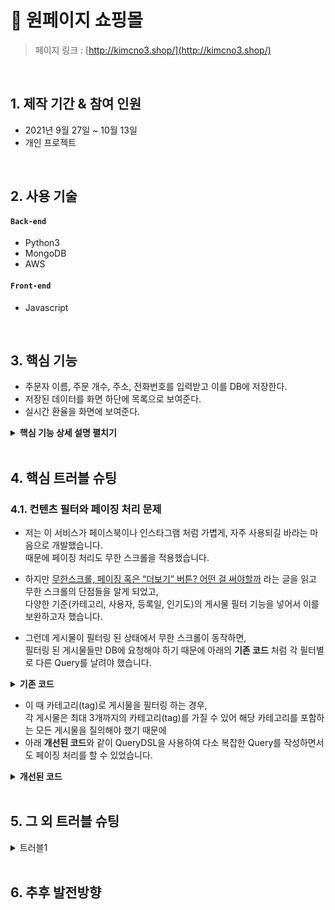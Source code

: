 # :pushpin: 원페이지 쇼핑몰
> 페이지 링크 : [http://kimcno3.shop/](http://kimcno3.shop/)

</br>

## 1. 제작 기간 & 참여 인원
- 2021년 9월 27일 ~ 10월 13일
- 개인 프로젝트

</br>

## 2. 사용 기술
#### `Back-end`
  - Python3
  - MongoDB
  - AWS
#### `Front-end`
  - Javascript

</br>

## 3. 핵심 기능 
- 주문자 이름, 주문 개수, 주소, 전화번호를 입력받고 이를 DB에 저장한다.
- 저장된 데이터를 화면 하단에 목록으로 보여준다.
- 실시간 환율을 화면에 보여준다.

<details>
  <summary><b>핵심 기능 상세 설명 펼치기</b></summary>
  <div markdown="1">

<br>

  ### 3.0. 기본 구성
  ![](https://www.notion.so/image/https%3A%2F%2Fs3-us-west-2.amazonaws.com%2Fsecure.notion-static.com%2F04945ba3-ac4a-482e-9f77-a794981de558%2FUntitled.png?table=block&id=3d955162-162a-439b-b12a-693f35bd9f8e&spaceId=83c75a39-3aba-4ba4-a792-7aefe4b07895&width=2000&userId=2f0da12b-1a66-4b50-bcbe-b24c58210e93&cache=v2)

  - **`app.py`**
    - 서버의 역할을 담당
      <details>
        <summary><b>구성코드</b></summary>
        <div markdown="1">

        ``` py
          from flask import Flask, render_template, jsonify, request

          app = Flask(__name__)

          from pymongo import MongoClient

          client = MongoClient('mongodb://test:test@localhost', 27017)
          db = client.dbhomework


          # HTML 화면 보여주기
          @app.route('/')
          def homework():
              return render_template('index.html')

          # 주문하기(POST) API
          @app.route('/order', methods=['POST'])
          def save_order():
              name_receive = request.form['name_give']
              count_receive = request.form['count_give']
              address_receive = request.form['address_give']
              phoneNumber_receive = request.form['phoneNumber_give']

              doc = {
                  'name' : name_receive,
                  'count' : count_receive,
                  'address' : address_receive,
                  'phoneNumber' : phoneNumber_receive
              }
              db.homework.insert_one(doc)

              return jsonify({'msg': '주문 완료!!'})

          # 주문 목록보기(Read) API
          @app.route('/order', methods=['GET'])
          def view_orders():
              orders = list(db.homework.find({}, {'_id': False}))
              return jsonify({'order_list': orders})

          if __name__ == '__main__':
              app.run('0.0.0.0', port=5000, debug=True)
        ```
        </div>
      </details>

      <br>

  - **`index.html`**
    - 클라이언트에게 직접적으로 보여지는 웹페이지 역할을 담당
      <details>
        <summary><b>구성코드</b></summary>
        <div markdown="1">

        ```html
          <!doctype html>
            <html lang="en">
            <head>
                <!-- Required meta tags -->
                <meta charset="utf-8">
                <meta name="viewport" content="width=device-width, initial-scale=1, shrink-to-fit=no">

                <!-- Bootstrap CSS -->
                <link rel="stylesheet" href="https://maxcdn.bootstrapcdn.com/bootstrap/4.0.0/css/bootstrap.min.css"
                    integrity="sha384-Gn5384xqQ1aoWXA+058RXPxPg6fy4IWvTNh0E263XmFcJlSAwiGgFAW/dAiS6JXm" crossorigin="anonymous">

                <!-- Google fonts 추가    -->
                <link rel="preconnect" href="https://fonts.googleapis.com">
                <link rel="preconnect" href="https://fonts.gstatic.com" crossorigin>
                <link href="https://fonts.googleapis.com/css2?family=Nanum+Gothic:wght@700&display=swap" rel="stylesheet">

                <!-- Optional JavaScript -->
                <!-- jQuery first, then Popper.js, then Bootstrap JS -->
                <script src="https://ajax.googleapis.com/ajax/libs/jquery/3.5.1/jquery.min.js"></script>
                <script src="https://cdnjs.cloudflare.com/ajax/libs/popper.js/1.12.9/umd/popper.min.js"
                    integrity="sha384-ApNbgh9B+Y1QKtv3Rn7W3mgPxhU9K/ScQsAP7hUibX39j7fakFPskvXusvfa0b4Q"
                    crossorigin="anonymous"></script>
                <script src="https://maxcdn.bootstrapcdn.com/bootstrap/4.0.0/js/bootstrap.min.js"
                    integrity="sha384-JZR6Spejh4U02d8jOt6vLEHfe/JQGiRRSQQxSfFWpi1MquVdAyjUar5+76PVCmYl"
                    crossorigin="anonymous"></script>

                <title>나만의 쇼핑몰</title>
                <meta property="og:title" content="나만의 쇼핑몰" />
                <meta property="og:description" content="맛있는 사과사세요~~🍎" />
                <meta property="og:image" content="{{ url_for('static', filename='ogimage.png') }}" />
                <style>
                    * {
                        font-family: 'Nanum Gothic', sans-serif;
                    }
                    .wrap {
                        width: 700px;
                        margin: 50px auto auto auto;
                    }
                    .img {
                        width: 700px;
                        height: 500px;

                        background-image: url("https://images.unsplash.com/photo-1568702846914-96b305d2aaeb?ixid=MnwxMjA3fDB8MHxwaG90by1wYWdlfHx8fGVufDB8fHx8&ixlib=rb-1.2.1&auto=format&fit=crop&w=1170&q=80");
                        background-position: center;
                        background-size: cover;
                    }
                    .description {
                        font-size: 20px;
                    }
                    .description_price {
                        font-weight: normal;
                        font-size: 20px;
                    }
                    .btn-primary {
                        font-size: 20px;

                        display: block;
                        width: auto;
                        margin: auto;

                        border-radius: 5px;
                    }
                    #dollartowon {
                        color:blue;
                    }
                    .table {
                        margin: 20px auto 20px auto;
                        text-align: center;
                    }
                </style>
                <script>
                    $(document).ready(function () {
                        dollar_to_won();
                        order_listing();
                    })
                    function ordered() {
                        let name = $('#name-text').val()
                        let count = $('#count-text').val()
                        let address = $('#address-text').val()
                        let phoneNumber = $('#phoneNumber-text').val()

                        $.ajax({
                            type: "POST",
                            url: "/order",
                            data: { name_give: name,
                                count_give: count,
                                address_give: address,
                              phoneNumber_give: phoneNumber
                            },
                            success: function (response) {
                                alert(response["msg"]);
                                window.location.reload();
                            }
                        })
                    }
                    function order_listing() {
                        $.ajax({
                            type: "GET",
                            url: "/order",
                            data: {},
                            success: function (response) {
                                let orders = response['order_list'] 
                                for (let i=0; i<orders.length; i++) {
                                    let address = orders[i]['address']
                                    let count= orders[i]['count']
                                    let name = orders[i]['name']
                                    let phoneNumber= orders[i]['phoneNumber']

                                    let temp_html = `<tr>
                                                    <th scope="row">${name}</th>
                                                    <td>${count}</td>
                                                    <td>${address}</td>
                                                    <td>${phoneNumber}</td>
                                                </tr>`
                                    $('#order-list').append(temp_html)
                                }

                            }
                        })
                    }
                    function dollar_to_won() {
                        $.ajax({
                            type: "GET",
                            url: "http://spartacodingclub.shop/sparta_api/rate",
                            data: {},
                            success: function (response) {
                                let rate = response['rate'];
                                let temp_html = `${rate}`;
                                $('#dollarToWon').append(temp_html);

                            }
                        })
                    }
                </script>
            </head>
            <body>
                <div class="wrap">
                    <div class="img"> </div>
                    <div class="description">
                        <h1>사과를 팝니다 <span class="description_price">가격: 1,000원/개</span></h1>
                        <p>이 사과는 먹으면 기분이 좋아지는 효과가 있어요. 이유는 그냥 달고 맛있거든요😁</p>
                        <p>오늘의 환율($ → ₩) : <span id="dollarToWon"> </span> 원</p>
                    </div>
                    <div class="orderBox">
                        <div class="input-group mb-3">
                            <div class="input-group-prepend">
                                <span class="input-group-text" id="inputGroup-sizing-default">주문자 이름</span>
                            </div>
                            <input type="text" id="name-text" class="form-control" aria-label="Default"
                                  aria-describedby="inputGroup-sizing-default">
                        </div>
                        <div class="input-group mb-3">
                            <div class="input-group-prepend">
                                <label class="input-group-text" for="count-text">개수</label>
                            </div>
                            <select class="custom-select" id="count-text">
                                <option selected></option>
                                <option value="1개">1개</option>
                                <option value="3개">3개</option>
                                <option value="6개">6개</option>
                                <option value="12개">12개</option>
                            </select>
                        </div>
                        <div class="input-group mb-3">
                            <div class="input-group-prepend">
                                <span class="input-group-text" id="inputGroup-sizing-default">주소</span>
                            </div>
                            <input type="text" id="address-text" class="form-control" aria-label="Default"
                                  aria-describedby="inputGroup-sizing-default">
                        </div>
                        <div class="input-group mb-3">
                            <div class="input-group-prepend">
                                <span class="input-group-text" id="inputGroup-sizing-default">전화번호</span>
                            </div>
                            <input type="text" id="phoneNumber-text" class="form-control" aria-label="Default"
                                  aria-describedby="inputGroup-sizing-default">
                        </div>
                        <button onclick = "ordered()" type="button" class="btn-primary">주문하기</button>
                    </div>
                    <table class="table">
                        <thead>
                            <tr>
                                <th scope="col">주문자 이름</th>
                                <th scope="col">개수</th>
                                <th scope="col">주소</th>
                                <th scope="col">전화번호</th>
                            </tr>
                        </thead>
                        <tbody id="order-list">

                        </tbody>
                    </table>
                </div>
            </body>
            </html>
        ```
        </div>
      </details>

      <br>

  ### 3.1. 주문하기
  - **서버** 
    - 브라우저에서 보낸 데이터를 이름, 수량, 주소, 전화번호로 구분하여 DB에 저장
    - 저장이 완료되면 "주문 완료" 메세지 return 
      <details>
        <summary><b>사용코드</b></summary>
        <div markdown="1">

        ``` py
          @app.route('/order', methods=['POST'])
          def save_order():
              name_receive = request.form['name_give']
              count_receive = request.form['count_give']
              address_receive = request.form['address_give']
              phoneNumber_receive = request.form['phoneNumber_give']

              doc = {
                  'name' : name_receive,
                  'count' : count_receive,
                  'address' : address_receive,
                  'phoneNumber' : phoneNumber_receive
              }
              db.homework.insert_one(doc)

              return jsonify({'msg': '주문 완료!!'})
        ```

        </div>
      </details>

<br>

  - **클라이언트** 
    - 브라우저에서 입력받은 이름, 수량, 주소, 전화번호 데이터를 각 변수에 담아 서버에 **POST** 요청
    - 보낸 데이터가 DB에 정상적으로 저장되었다면 return 받은 메세지를 alert
    - 화면 새로고침

      <details>
        <summary><b>사용코드</b></summary>
        <div markdown="1">

        ``` jsx
          function ordered() {
            let name = $('#name-text').val()
            let count = $('#count-text').val()
            let address = $('#address-text').val()
            let phoneNumber = $('#phoneNumber-text').val()

            $.ajax({
                type: "POST",
                url: "/order",
                data: { name_give: name,
                    count_give: count,
                    address_give: address,
                    phoneNumber_give: phoneNumber
                },
                success: function (response) {
                    alert(response["msg"]);
                    window.location.reload();
                }
            })
          }
        ```

        </div>
      </details>

<br>

  ### 3.2. 주문 목록 보여주기
  - **서버** 
    - DB에 저장된 데이터 전체를 클라이언트에 return

      <details>
        <summary><b>사용코드</b></summary>
        <div markdown="1">

        ``` py
          @app.route('/order', methods=['GET'])
          def view_orders():
              orders = list(db.homework.find({}, {'_id': False}))
              return jsonify({'order_list': orders})
        ```

        </div>
      </details>

<br>

  - **클라이언트** 
    - 서버에서 전송한 데이터를 이름, 수량, 주소, 전화번호로 구분하여 변수에 할당
    - append() 활용하여 가져온 데이터와 함께 동적으로 html 추가

      <details>
        <summary><b>사용코드</b></summary>
        <div markdown="1">

        ``` jsx
          $(document).ready(function () {
            order_listing();
          })
          function order_listing() {
              $.ajax({
                  type: "GET",
                  url: "/order",
                  data: {},
                  success: function (response) {
                      let orders = response['order_list'] 
                      for (let i=0; i<orders.length; i++) {
                          let address = orders[i]['address']
                          let count= orders[i]['count']
                          let name = orders[i]['name']
                          let phoneNumber= orders[i]['phoneNumber']

                          let temp_html = `<tr>
                                          <th scope="row">${name}</th>
                                          <td>${count}</td>
                                          <td>${address}</td>
                                          <td>${phoneNumber}</td>
                                      </tr>`
                          $('#order-list').append(temp_html)
                      }
                  }
              })
          }
        ```

        </div>
      </details>

<br>

  ### 3.3. 환율 계산하기
  - **클라이언트** :pushpin: [코드 확인]()
    - JSON 형식 데이터가 저장된 url에 GET 요청
    - append() 활용하여 가져온 데이터와 함께 동적으로 html 추가

      <details>
        <summary><b>사용코드</b></summary>
        <div markdown="1">

        ``` jsx
        function dollar_to_won() {
            $.ajax({
                type: "GET",
                url: "http://spartacodingclub.shop/sparta_api/rate",
                data: {},
                success: function (response) {
                    let rate = response['rate'];
                    let temp_html = `${rate}`;
                    $('#dollarToWon').append(temp_html);

                }
              })
            }
        ```

        </div>
      </details>

  </div>
</details>

</br>

## 4. 핵심 트러블 슈팅
### 4.1. 컨텐츠 필터와 페이징 처리 문제
- 저는 이 서비스가 페이스북이나 인스타그램 처럼 가볍게, 자주 사용되길 바라는 마음으로 개발했습니다.  
때문에 페이징 처리도 무한 스크롤을 적용했습니다.

- 하지만 [무한스크롤, 페이징 혹은 “더보기” 버튼? 어떤 걸 써야할까](https://cyberx.tistory.com/82) 라는 글을 읽고 무한 스크롤의 단점들을 알게 되었고,  
다양한 기준(카테고리, 사용자, 등록일, 인기도)의 게시물 필터 기능을 넣어서 이를 보완하고자 했습니다.

- 그런데 게시물이 필터링 된 상태에서 무한 스크롤이 동작하면,  
필터링 된 게시물들만 DB에 요청해야 하기 때문에 아래의 **기존 코드** 처럼 각 필터별로 다른 Query를 날려야 했습니다.

<details>
<summary><b>기존 코드</b></summary>
<div markdown="1">

``` jsx
// 코드 작성란
```

</div>
</details>

- 이 때 카테고리(tag)로 게시물을 필터링 하는 경우,  
각 게시물은 최대 3개까지의 카테고리(tag)를 가질 수 있어 해당 카테고리를 포함하는 모든 게시물을 질의해야 했기 때문에  
- 아래 **개선된 코드**와 같이 QueryDSL을 사용하여 다소 복잡한 Query를 작성하면서도 페이징 처리를 할 수 있었습니다.

<details>
<summary><b>개선된 코드</b></summary>
<div markdown="1">

~~~ py
# 코드 작성란
~~~
</div>
</details>

<br>

## 5. 그 외 트러블 슈팅
<details>
<summary>트러블1</summary>
<div markdown="1">

</div>
</details>

<br>

## 6. 추후 발전방향
>